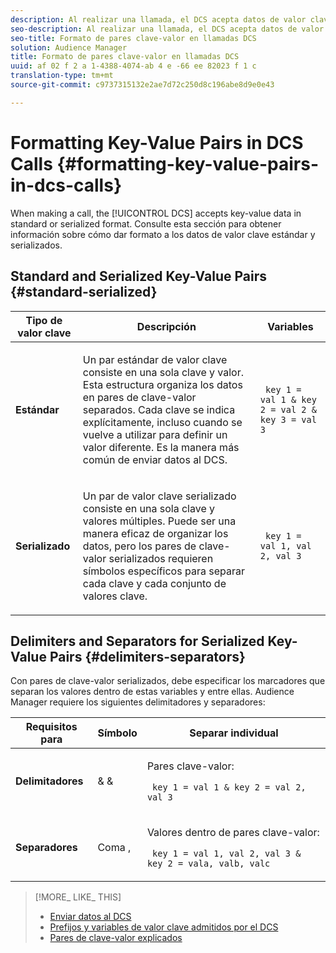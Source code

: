 ```yaml
---
description: Al realizar una llamada, el DCS acepta datos de valor clave en formato estándar o serializado. Consulte esta sección para obtener información sobre cómo dar formato a los datos de valor clave estándar y serializados.
seo-description: Al realizar una llamada, el DCS acepta datos de valor clave en formato estándar o serializado. Consulte esta sección para obtener información sobre cómo dar formato a los datos de valor clave estándar y serializados.
seo-title: Formato de pares clave-valor en llamadas DCS
solution: Audience Manager
title: Formato de pares clave-valor en llamadas DCS
uuid: af 02 f 2 a 1-4388-4074-ab 4 e -66 ee 82023 f 1 c
translation-type: tm+mt
source-git-commit: c9737315132e2ae7d72c250d8c196abe8d9e0e43

---
```



# Formatting Key-Value Pairs in DCS Calls {#formatting-key-value-pairs-in-dcs-calls}

When making a call, the [!UICONTROL DCS] accepts key-value data in standard or serialized format. Consulte esta sección para obtener información sobre cómo dar formato a los datos de valor clave estándar y serializados.

## Standard and Serialized Key-Value Pairs {#standard-serialized}

<table id="table_A220F9B359F34C6EA7B83618FC22EE3A"> 
 <thead> 
  <tr> 
   <th colname="col1" class="entry"> Tipo de valor clave </th> 
   <th colname="col2" class="entry"> Descripción </th> 
   <th colname="col3" class="entry"> Variables </th> 
  </tr> 
 </thead>
 <tbody> 
  <tr> 
   <td colname="col1"> <b>Estándar</b> </td> 
   <td colname="col2"> <p>Un par estándar de valor clave consiste en una sola clave y valor. Esta estructura organiza los datos en pares de clave-valor separados. Cada clave se indica explícitamente, incluso cuando se vuelve a utilizar para definir un valor diferente. Es la manera más común de enviar datos al DCS. </p> </td>
   <td colname="col3"> <code> key 1 = val 1 &amp; key 2 = val 2 &amp; key 3 = val 3</code> </td>
  </tr>
  <tr> 
   <td colname="col1"> <b>Serializado</b> </td> 
   <td colname="col2"> <p>Un par de valor clave serializado consiste en una sola clave y valores múltiples. Puede ser una manera eficaz de organizar los datos, pero los pares de clave-valor serializados requieren símbolos específicos para separar cada clave y cada conjunto de valores clave. </p> </td> 
   <td colname="col3"> <code> key 1 = val 1, val 2, val 3</code> </td> 
  </tr>
 </tbody>
</table>

## Delimiters and Separators for Serialized Key-Value Pairs {#delimiters-separators}

Con pares de clave-valor serializados, debe especificar los marcadores que separan los valores dentro de estas variables y entre ellas. Audience Manager requiere los siguientes delimitadores y separadores:

<table id="table_8FD4E6B9506943AEA619D4089913ECBC"> 
 <thead> 
  <tr> 
   <th colname="col1" class="entry"> Requisitos para </th> 
   <th colname="col2" class="entry"> Símbolo </th> 
   <th colname="col3" class="entry"> Separar individual </th> 
  </tr>
 </thead>
 <tbody> 
  <tr> 
   <td colname="col1"><b>Delimitadores</b> </td> 
   <td colname="col2"> &amp; &amp; </td> 
   <td colname="col3"> <p>Pares clave-valor: </p> <p><code> key 1 = val 1 &amp; key 2 = val 2, val 3</code> </p> </td> 
  </tr> 
  <tr> 
   <td colname="col1"><b>Separadores</b> </td> 
   <td colname="col2"> Coma , </td> 
   <td colname="col3"> <p>Valores dentro de pares clave-valor: </p> <p><code> key 1 = val 1, val 2, val 3 &amp; key 2 = vala, valb, valc</code> </p> </td> 
  </tr> 
 </tbody> 
</table>

>[!MORE_ LIKE_ THIS]
>
>* [Enviar datos al DCS](../../../api/dcs-intro/dcs-event-calls/dcs-url-send.md)
>* [Prefijos y variables de valor clave admitidos por el DCS](../../../api/dcs-intro/dcs-api-reference/dcs-keys.md)
>* [Pares de clave-valor explicados](../../../reference/key-value-pairs-explained.md)

